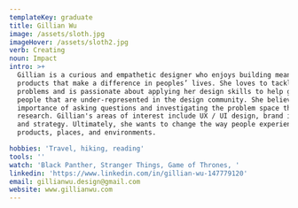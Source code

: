 ```yaml
---
templateKey: graduate
title: Gillian Wu
image: /assets/sloth.jpg
imageHover: /assets/sloth2.jpg
verb: Creating
noun: Impact
intro: >+
  Gillian is a curious and empathetic designer who enjoys building meaningful
  products that make a difference in peoples’ lives. She loves to tackle complex
  problems and is passionate about applying her design skills to help groups of
  people that are under-represented in the design community. She believes the
  importance of asking questions and investigating the problem space through
  research. Gillian's areas of interest include UX / UI design, brand identity
  and strategy. Ultimately, she wants to change the way people experience
  products, places, and environments. 

hobbies: 'Travel, hiking, reading'
tools: ''
watch: 'Black Panther, Stranger Things, Game of Thrones, '
linkedin: 'https://www.linkedin.com/in/gillian-wu-147779120'
email: gillianwu.design@gmail.com
website: www.gillianwu.com
---
```


